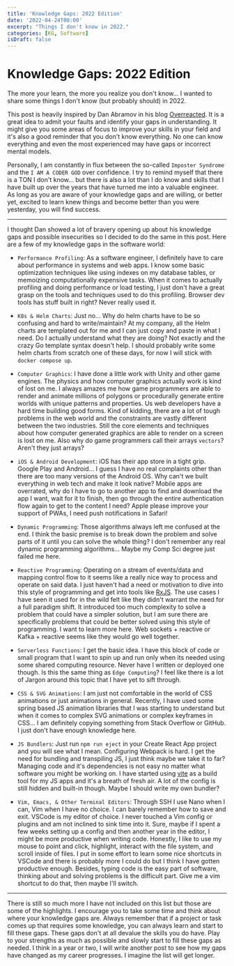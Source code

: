 ```yaml
---
title: 'Knowledge Gaps: 2022 Edition'
date: '2022-04-24T00:00'
excerpt: "Things I don't know in 2022."
categories: [KG, Software]
isDraft: false
---
```


# Knowledge Gaps: 2022 Edition

The more your learn, the more you realize you don't know...
I wanted to share some things I don't know (but probably should) in 2022.

This post is heavily inspired by Dan Abramov in his blog [Overreacted](https://overreacted.io/things-i-dont-know-as-of-2018/). It is a great idea to admit your faults and identify your gaps in understanding. It might give you some areas of focus to improve your skills in your field and it's also a good reminder that you don't know everything. No one can know everything and even the most experienced may have gaps or incorrect mental models.

Personally, I am constantly in flux between the so-called `Imposter Syndrome` and the `I AM A CODER GOD` over confidence. I try to remind myself that there is a TON I don't know... but there is also a lot than I do know and skills that I have built up over the years that have turned me into a valuable engineer. As long as you are aware of your knowledge gaps and are willing, or better yet, excited to learn knew things and become better than you were yesterday, you will find success.

---

I thought Dan showed a lot of bravery opening up about his knowledge gaps and possible insecurities so I decided to do the same in this post. Here are a few of my knowledge gaps in the software world:

- `Performance Profiling`: As a software engineer, I definitely have to care about performance in systems and web apps. I know some basic optimization techniques like using indexes on my database tables, or memoizing computationally expensive tasks. When it comes to actually profiling and doing performance or load testing, I just don't have a great grasp on the tools and techniques used to do this profiling. Browser dev tools has stuff built in right? Never really used it.

- `K8s & Helm Charts`: Just no... Why do helm charts have to be so confusing and hard to write/maintain? At my company, all the Helm charts are templated out for me and I can just copy and paste in what I need. Do I actually understand what they are doing? Not exactly and the crazy Go template syntax doesn't help. I should probably write some helm charts from scratch one of these days, for now I will stick with `docker compose up`.

- `Computer Graphics`: I have done a little work with Unity and other game engines. The physics and how computer graphics actually work is kind of lost on me. I always amazes me how game programmers are able to render and animate millions of polygons or procedurally generate entire worlds with unique patterns and properties. Us web developers have a hard time building good forms. Kind of kidding, there are a lot of tough problems in the web world and the constraints are vastly different between the two industries. Still the core elements and techniques about how computer generated graphics are able to render on a screen is lost on me. Also why do game programmers call their arrays `vectors`? Aren't they just arrays?

- `iOS & Android Development`: iOS has their app store in a tight grip. Google Play and Android... I guess I have no real complaints other than there are too many versions of the Android OS. Why can't we built everything in web tech and make it look native? Mobile apps are overrated, why do I have to go to another app to find and download the app I want, wait for it to finish, then go through the entire authentication flow again to get to the content I need? Apple please improve your support of PWAs, I need push notifications in Safari!

- `Dynamic Programming`: Those algorithms always left me confused at the end. I think the basic premise is to break down the problem and solve parts of it until you can solve the whole thing? I don't remember any real dynamic programming algorithms... Maybe my Comp Sci degree just failed me here.

- `Reactive Programming`: Operating on a stream of events/data and mapping control flow to it seems like a really nice way to process and operate on said data. I just haven't had a need or motivation to dive into this style of programming and get into tools like [RxJS](https://rxjs.dev/). The use cases I have seen it used for in the wild felt like they didn't warrant the need for a full paradigm shift. It introduced too much complexity to solve a problem that could have a simpler solution, but I am sure there are specifically problems that could be better solved using this style of programming. I want to learn more here. Web sockets + reactive or Kafka + reactive seems like they would go well together.

- `Serverless Functions`: I get the basic idea. I have this block of code or small program that I want to spin up and run only when its needed using some shared computing resource. Never have I written or deployed one though. Is this the same thing as `Edge Computing`? I feel like there is a lot of Jargon around this topic that I have yet to sift through.

- `CSS & SVG Animations`: I am just not comfortable in the world of CSS animations or just animations in general. Recently, I have used some spring based JS animation libraries that I was starting to understand but when it comes to complex SVG animations or complex keyframes in CSS... I am definitely copying something from Stack Overflow or GitHub. I just don't have enough knowledge here.

- `JS Bundlers`: Just run `npm run eject` in your Create React App project and you will see what I mean. Configuring Webpack is hard. I get the need for bundling and transpiling JS, I just think maybe we take it to far? Managing code and it's dependencies is not easy no matter what software you might be working on. I have started using [vite](https://vitejs.dev/) as a build tool for my JS apps and it's a breath of fresh air. A lot of the config is still hidden and built-in though. Maybe I should write my own bundler?

- `Vim, Emacs, & Other Terminal Editors`: Through SSH I use Nano when I can, Vim when I have no choice. I can barely remember how to save and exit. VSCode is my editor of choice. I never touched a Vim config or plugins and am not inclined to sink time into it. Sure, maybe if I spent a few weeks setting up a config and then another year in the editor, I might be more productive when writing code. Honestly, I like to use my mouse to point and click, highlight, interact with the file system, and scroll inside of files. I put in some effort to learn some nice shortcuts in VSCode and there is probably more I could do but I think I have gotten productive enough. Besides, typing code is the easy part of software, thinking about and solving problems is the difficult part. Give me a vim shortcut to do that, then maybe I'll switch.

---

There is still so much more I have not included on this list but those are some of the highlights. I encourage you to take some time and think about where your knowledge gaps are. Always remember that if a project or task comes up that requires some knowledge, you can always learn and start to fill these gaps. These gaps don't at all devalue the skills you do have. Play to your strengths as much as possible and slowly start to fill these gaps as needed. I think in a year or two, I will write another post to see how my gaps have changed as my career progresses. I imagine the list will get longer.
